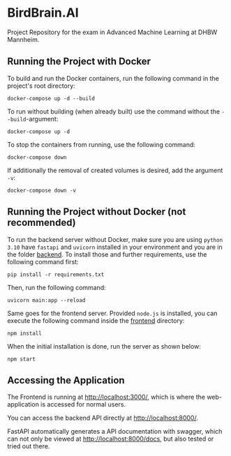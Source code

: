 # BirdBrain.AI

Project Repository for the exam in Advanced Machine Learning at DHBW Mannheim.

## Running the Project with Docker

To build and run the Docker containers, run the following command in the project's root directory:

```
docker-compose up -d --build
```

To run without building (when already built) use the command without the `--build`-argument:

```
docker-compose up -d
```

To stop the containers from running, use the following command:

```
docker-compose down
```

If additionally the removal of created volumes is desired, add the argument `-v`:

```
docker-compose down -v
```

## Running the Project without Docker (not recommended)

To run the backend server without Docker, make sure you are using `python 3.10` have `fastapi` and `uvicorn` installed in your environment and you are in the folder [backend](backend/). To install those and further requirements, use the following command first:

```
pip install -r requirements.txt
```

Then, run the following command:

```
uvicorn main:app --reload
```

Same goes for the frontend server. Provided `node.js` is installed, you can execute the following command inside the [frontend](frontend/) directory:

```
npm install
```

When the initial installation is done, run the server as shown below:

```
npm start
```

## Accessing the Application

The Frontend is running at [http://localhost:3000/](http://localhost:3000/), which is where the web-application is accessed for normal users.

You can access the backend API directly at [http://localhost:8000/](http://localhost:8000/).

FastAPI automatically generates a API documentation with swagger, which can not only be viewed at [http://localhost:8000/docs](http://localhost:8000/docs), but also tested or tried out there.
